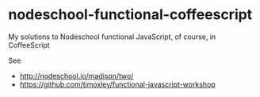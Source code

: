 # nodeschool-functional-coffeescript
My solutions to Nodeschool functional JavaScript, of course, in CoffeeScript

See 

* http://nodeschool.io/madison/two/
* https://github.com/timoxley/functional-javascript-workshop
